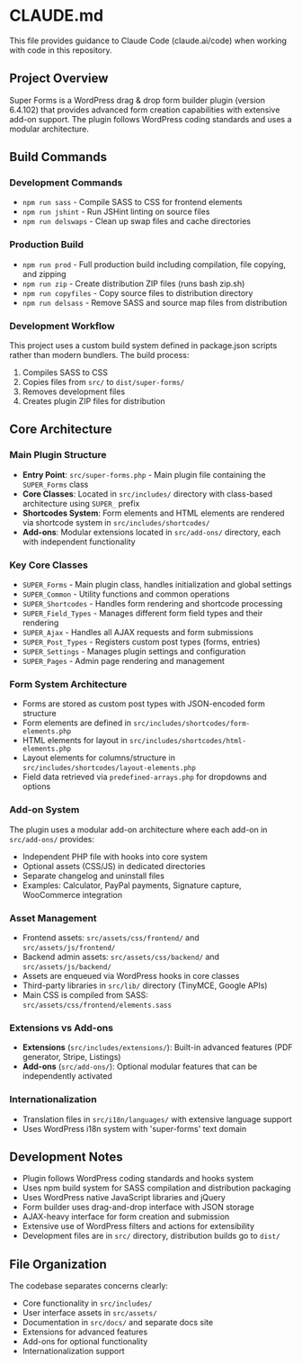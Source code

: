 # CLAUDE.md

This file provides guidance to Claude Code (claude.ai/code) when working with code in this repository.

## Project Overview

Super Forms is a WordPress drag & drop form builder plugin (version 6.4.102) that provides advanced form creation capabilities with extensive add-on support. The plugin follows WordPress coding standards and uses a modular architecture.

## Build Commands

### Development Commands
- `npm run sass` - Compile SASS to CSS for frontend elements
- `npm run jshint` - Run JSHint linting on source files
- `npm run delswaps` - Clean up swap files and cache directories

### Production Build
- `npm run prod` - Full production build including compilation, file copying, and zipping
- `npm run zip` - Create distribution ZIP files (runs bash zip.sh)
- `npm run copyfiles` - Copy source files to distribution directory
- `npm run delsass` - Remove SASS and source map files from distribution

### Development Workflow
This project uses a custom build system defined in package.json scripts rather than modern bundlers. The build process:
1. Compiles SASS to CSS
2. Copies files from `src/` to `dist/super-forms/`
3. Removes development files
4. Creates plugin ZIP files for distribution

## Core Architecture

### Main Plugin Structure
- **Entry Point**: `src/super-forms.php` - Main plugin file containing the `SUPER_Forms` class
- **Core Classes**: Located in `src/includes/` directory with class-based architecture using `SUPER_` prefix
- **Shortcodes System**: Form elements and HTML elements are rendered via shortcode system in `src/includes/shortcodes/`
- **Add-ons**: Modular extensions located in `src/add-ons/` directory, each with independent functionality

### Key Core Classes
- `SUPER_Forms` - Main plugin class, handles initialization and global settings
- `SUPER_Common` - Utility functions and common operations
- `SUPER_Shortcodes` - Handles form rendering and shortcode processing
- `SUPER_Field_Types` - Manages different form field types and their rendering
- `SUPER_Ajax` - Handles all AJAX requests and form submissions
- `SUPER_Post_Types` - Registers custom post types (forms, entries)
- `SUPER_Settings` - Manages plugin settings and configuration
- `SUPER_Pages` - Admin page rendering and management

### Form System Architecture
- Forms are stored as custom post types with JSON-encoded form structure
- Form elements are defined in `src/includes/shortcodes/form-elements.php` 
- HTML elements for layout in `src/includes/shortcodes/html-elements.php`
- Layout elements for columns/structure in `src/includes/shortcodes/layout-elements.php`
- Field data retrieved via `predefined-arrays.php` for dropdowns and options

### Add-on System
The plugin uses a modular add-on architecture where each add-on in `src/add-ons/` provides:
- Independent PHP file with hooks into core system
- Optional assets (CSS/JS) in dedicated directories
- Separate changelog and uninstall files
- Examples: Calculator, PayPal payments, Signature capture, WooCommerce integration

### Asset Management
- Frontend assets: `src/assets/css/frontend/` and `src/assets/js/frontend/`
- Backend admin assets: `src/assets/css/backend/` and `src/assets/js/backend/`
- Assets are enqueued via WordPress hooks in core classes
- Third-party libraries in `src/lib/` directory (TinyMCE, Google APIs)
- Main CSS is compiled from SASS: `src/assets/css/frontend/elements.sass`

### Extensions vs Add-ons
- **Extensions** (`src/includes/extensions/`): Built-in advanced features (PDF generator, Stripe, Listings)
- **Add-ons** (`src/add-ons/`): Optional modular features that can be independently activated

### Internationalization
- Translation files in `src/i18n/languages/` with extensive language support
- Uses WordPress i18n system with 'super-forms' text domain

## Development Notes

- Plugin follows WordPress coding standards and hooks system
- Uses npm build system for SASS compilation and distribution packaging
- Uses WordPress native JavaScript libraries and jQuery
- Form builder uses drag-and-drop interface with JSON storage
- AJAX-heavy interface for form creation and submission
- Extensive use of WordPress filters and actions for extensibility
- Development files are in `src/` directory, distribution builds go to `dist/`

## File Organization

The codebase separates concerns clearly:
- Core functionality in `src/includes/`
- User interface assets in `src/assets/`
- Documentation in `src/docs/` and separate docs site
- Extensions for advanced features
- Add-ons for optional functionality
- Internationalization support